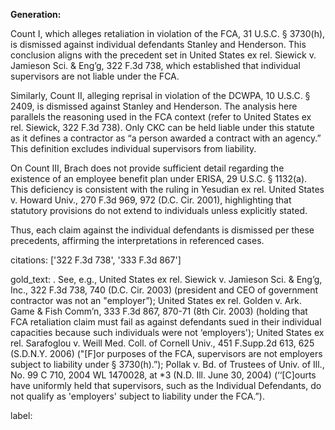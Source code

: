 **Generation:**

Count I, which alleges retaliation in violation of the FCA, 31 U.S.C. § 3730(h), is dismissed against individual defendants Stanley and Henderson. This conclusion aligns with the precedent set in United States ex rel. Siewick v. Jamieson Sci. & Eng’g, 322 F.3d 738, which established that individual supervisors are not liable under the FCA.

Similarly, Count II, alleging reprisal in violation of the DCWPA, 10 U.S.C. § 2409, is dismissed against Stanley and Henderson. The analysis here parallels the reasoning used in the FCA context (refer to United States ex rel. Siewick, 322 F.3d 738). Only CKC can be held liable under this statute as it defines a contractor as “a person awarded a contract with an agency.” This definition excludes individual supervisors from liability.

On Count III, Brach does not provide sufficient detail regarding the existence of an employee benefit plan under ERISA, 29 U.S.C. § 1132(a). This deficiency is consistent with the ruling in Yesudian ex rel. United States v. Howard Univ., 270 F.3d 969, 972 (D.C. Cir. 2001), highlighting that statutory provisions do not extend to individuals unless explicitly stated.

Thus, each claim against the individual defendants is dismissed per these precedents, affirming the interpretations in referenced cases.

citations: ['322 F.3d 738', '333 F.3d 867']

gold_text: . See, e.g., United States ex rel. Siewick v. Jamieson Sci. & Eng’g, Inc., 322 F.3d 738, 740 (D.C. Cir. 2003) (president and CEO of government contractor was not an "employer”); United States ex rel. Golden v. Ark. Game & Fish Comm’n, 333 F.3d 867, 870-71 (8th Cir. 2003) (holding that FCA retaliation claim must fail as against defendants sued in their individual capacities because such individuals were not ‘employers'); United States ex rel. Sarafoglou v. Weill Med. Coll. of Cornell Univ., 451 F.Supp.2d 613, 625 (S.D.N.Y. 2006) ("[F]or purposes of the FCA, supervisors are not employers subject to liability under § 3730(h).”); Pollak v. Bd. of Trustees of Univ. of Ill., No. 99 C 710, 2004 WL 1470028, at *3 (N.D. Ill. June 30, 2004) (‘‘[C]ourts have uniformly held that supervisors, such as the Individual Defendants, do not qualify as 'employers' subject to liability under the FCA.”).

label: 